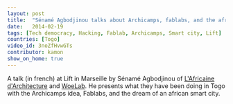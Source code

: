 ```yaml
---
layout: post
title:  "Sénamé Agbodjinou talks about Archicamps, fablabs, and the african smart city"
date:   2014-02-19
tags: [Tech democracy, Hacking, Fablab, Archicamps, Smart city, Lift]
countries: [Togo]
video_id: 3noZfHvwGTs
contributor: kamon
show_on_home: true
---
```


A talk (in french) at Lift in Marseille by Sénamé Agbodjinou of [L'Africaine d'Architecture](http://www.lafricainedarchitecture.com)
and [WoeLab](http://www.woelabo.com). He presents what they have been doing in Togo with the Archicamps idea,
Fablabs, and the dream of an african smart city. 


                
                